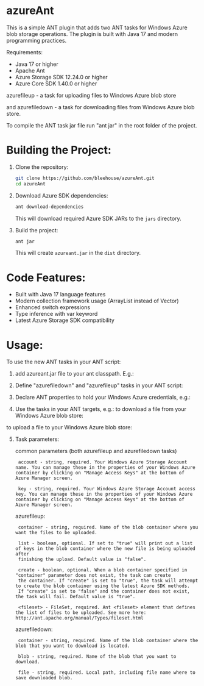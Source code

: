 azureAnt
========

This is a simple ANT plugin that adds two ANT tasks for Windows Azure blob storage operations. The plugin is built with Java 17 and modern programming practices.

Requirements:
- Java 17 or higher
- Apache Ant
- Azure Storage SDK 12.24.0 or higher
- Azure Core SDK 1.40.0 or higher

azurefileup - a task for uploading files to Windows Azure blob store 

and 
azurefiledown - a task for downloading files from Windows Azure blob store. 

To compile the ANT task jar file run "ant jar" in the root folder of the project.

Building the Project:
========
1. Clone the repository:
   ```bash
   git clone https://github.com/bleehouse/azureAnt.git
   cd azureAnt
   ```

2. Download Azure SDK dependencies:
   ```bash
   ant download-dependencies
   ```
   This will download required Azure SDK JARs to the `jars` directory.

3. Build the project:
   ```bash
   ant jar
   ```
   This will create `azureant.jar` in the `dist` directory.

Code Features:
========
- Built with Java 17 language features
- Modern collection framework usage (ArrayList instead of Vector)
- Enhanced switch expressions
- Type inference with var keyword
- Latest Azure Storage SDK compatibility

Usage:
========
To use the new ANT tasks in your ANT script:

1. add azureant.jar file to your ant classpath. E.g.: 

    <path id="java.myproject.classpath">
        <pathelement location="${build.classes}"/>
        <fileset dir="somefolder">
        	<include name="azureant.jar" />
        </fileset>    	
    </path>
    
2. Define "azurefiledown" and "azurefileup" tasks in your ANT script:

<taskdef name="azurefileup" classname="org.citybot.ant.AzureBlobFileUpload" >
     	<classpath>
			<path refid="java.myproject.classpath" />
		</classpath>
</taskdef>

<taskdef name="azurefiledown" classname="org.citybot.ant.AzureBlobFileDownload" >
       	<classpath>
			<path refid="java.myproject.classpath" />
		</classpath>
</taskdef>   

3. Declare ANT properties to hold your Windows Azure credentials, e.g.:

	<property name="azure.key" value="averylongsequenceofcharactersthatisyourazurekey" />
	<property name="azure.account" value="azureant" />
	<property name="azure.container" value="testfiles" />
	

4. Use the tasks in your ANT targets, e.g.: 
to download a file from your Windows Azure blob store:

<azurefiledown file="testfiles/azureanttest_download.txt" blob="azureanttest.txt" 
container="${azure.container}" account="${azure.account}" key="${azure.key}"/>

to upload a file to your Windows Azure blob store:

<azurefileup container="${azure.container}" list="true" create="true" account="${azure.account}" key="${azure.key}">
    <fileset dir="${env.HOME}/somefilesIwantToUpload" includes="*" />
</azurefileup>


5. Task parameters:

    common parameters (both azurefileup and azurefiledown tasks)
        
        account - string, required. Your Windows Azure Storage Account name. You can manage these in the properties of your Windows Azure container by clicking on "Manage Access Keys" at the bottom of Azure Manager screen.
        
        key - string, required. Your Windows Azure Storage Account access key. You can manage these in the properties of your Windows Azure container by clicking on "Manage Access Keys" at the bottom of Azure Manager screen.
    
    azurefileup:
    
        container - string, required. Name of the blob container where you want the files to be uploaded.
        
        list - boolean, optional. If set to "true" will print out a list of keys in the blob container where the new file is being uploaded after 
        finishing the upload. Default value is "false".
        
        create - boolean, optional. When a blob container specified in "container" parameter does not exist, the task can create
        the container. If "create" is set to "true", the task will attempt to create the blob container using the latest Azure SDK methods. 
        If "create" is set to "false" and the container does not exist, the task will fail. Default value is "true".
        
        <fileset> - FileSet, required. Ant <fileset> element that defines the list of files to be uploaded. See more here: http://ant.apache.org/manual/Types/fileset.html
        
    azurefiledown:
    
        container - string, required. Name of the blob container where the blob that you want to download is located.
        
        blob - string, required. Name of the blob that you want to download.
        
        file - string, required. Local path, including file name where to save downloaded blob.

        
           
        
        
